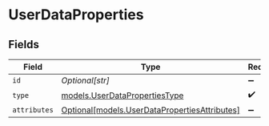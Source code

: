 # UserDataProperties


## Fields

| Field                                                                                      | Type                                                                                       | Required                                                                                   | Description                                                                                |
| ------------------------------------------------------------------------------------------ | ------------------------------------------------------------------------------------------ | ------------------------------------------------------------------------------------------ | ------------------------------------------------------------------------------------------ |
| `id`                                                                                       | *Optional[str]*                                                                            | :heavy_minus_sign:                                                                         | N/A                                                                                        |
| `type`                                                                                     | [models.UserDataPropertiesType](../models/userdatapropertiestype.md)                       | :heavy_check_mark:                                                                         | N/A                                                                                        |
| `attributes`                                                                               | [Optional[models.UserDataPropertiesAttributes]](../models/userdatapropertiesattributes.md) | :heavy_minus_sign:                                                                         | N/A                                                                                        |